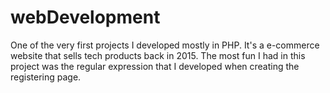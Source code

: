 # webDevelopment
One of the very first projects I developed mostly in PHP. It's a e-commerce website that sells tech products back in 2015. The most fun I had in this project was the regular expression that I developed when creating the registering page.
